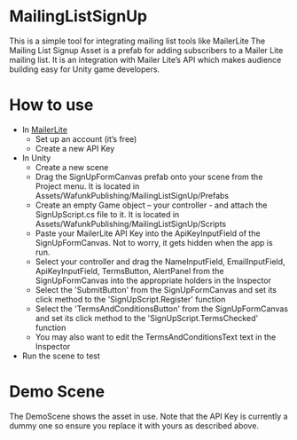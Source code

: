 # MailingListSignUp
This is a simple tool for integrating mailing list tools like MailerLite
The Mailing List Signup Asset is a prefab for adding subscribers to a Mailer Lite mailing list. It is an integration with Mailer Lite’s API which makes audience building easy for Unity game developers.

# How to use
- In [MailerLite](https://www.mailerlite.com/)
  - Set up an account (it’s free)  
  - Create a new API Key
- In Unity
  - Create a new scene
  - Drag the SignUpFormCanvas prefab onto your scene from the Project menu. It is located in Assets/WafunkPublishing/MailingListSignUp/Prefabs
  - Create an empty Game object – your controller - and attach the SignUpScript.cs file to it. It is located in Assets/WafunkPublishing/MailingListSignUp/Scripts
  - Paste your MailerLite API Key into the ApiKeyInputField of the SignUpFormCanvas. Not to worry, it gets hidden when the app is run.
  - Select your controller and drag the NameInputField, EmailInputField, ApiKeyInputField, TermsButton, AlertPanel from the SignUpFormCanvas into the appropriate holders in the Inspector
  - Select the 'SubmitButton' from the SignUpFormCanvas and set its click method to the 'SignUpScript.Register' function
  - Select the 'TermsAndConditionsButton' from the SignUpFormCanvas and set its click method to the 'SignUpScript.TermsChecked' function
  - You may also want to edit the TermsAndConditionsText text in the Inspector
- Run the scene to test

# Demo Scene
The DemoScene shows the asset in use. Note that the API Key is currently a dummy one so ensure you replace it with yours as described above.

